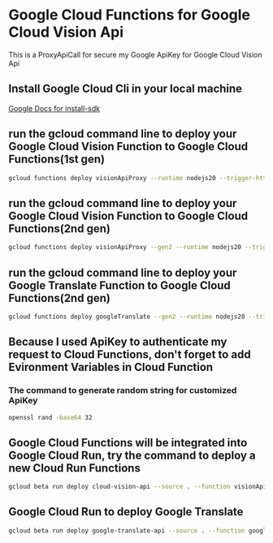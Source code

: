# Google Cloud Functions for Google Cloud Vision Api

This is a ProxyApiCall for secure my Google ApiKey for Google Cloud Vision Api

## Install Google Cloud Cli in your local machine

[Google Docs for install-sdk](https://cloud.google.com/sdk/docs/install-sdk)

## run the gcloud command line to deploy your Google Cloud Vision Function to Google Cloud Functions(1st gen)

```bash
gcloud functions deploy visionApiProxy --runtime nodejs20 --trigger-http --allow-unauthenticated
```

## run the gcloud command line to deploy your Google Cloud Vision Function to Google Cloud Functions(2nd gen)

```bash
gcloud functions deploy visionApiProxy --gen2 --runtime nodejs20 --trigger-http --allow-unauthenticated
```

## run the gcloud command line to deploy your Google Translate Function to Google Cloud Functions(2nd gen)

```bash
gcloud functions deploy googleTranslate --gen2 --runtime nodejs20 --trigger-http --allow-unauthenticated
```

## Because I used ApiKey to authenticate my request to Cloud Functions, don't forget to add Evironment Variables in Cloud Function

### The command to generate random string for customized ApiKey

```bash
openssl rand -base64 32
```

## Google Cloud Functions will be integrated into Google Cloud Run, try the command to deploy a new Cloud Run Functions

```bash
gcloud beta run deploy cloud-vision-api --source . --function visionApiProxy --base-image nodejs20
```

## Google Cloud Run to deploy Google Translate

```bash
gcloud beta run deploy google-translate-api --source . --function googleTranslate --base-image nodejs20
```
